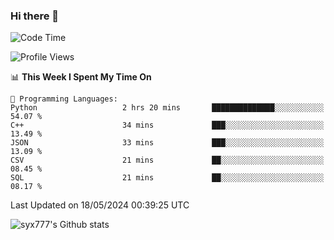 ### Hi there 👋

<!--
**syx777/syx777** is a ✨ _special_ ✨ repository because its `README.md` (this file) appears on your GitHub profile.

Here are some ideas to get you started:

- 🔭 I’m currently working on ...
- 🌱 I’m currently learning ...
- 👯 I’m looking to collaborate on ...
- 🤔 I’m looking for help with ...
- 💬 Ask me about ...
- 📫 How to reach me: ...
- 😄 Pronouns: ...
- ⚡ Fun fact: ...
-->
<!--START_SECTION:waka-->
![Code Time](http://img.shields.io/badge/Code%20Time-82%20hrs%2053%20mins-blue)

![Profile Views](http://img.shields.io/badge/Profile%20Views-80-blue)

📊 **This Week I Spent My Time On** 

```text
💬 Programming Languages: 
Python                   2 hrs 20 mins       ██████████████░░░░░░░░░░░   54.07 % 
C++                      34 mins             ███░░░░░░░░░░░░░░░░░░░░░░   13.49 % 
JSON                     33 mins             ███░░░░░░░░░░░░░░░░░░░░░░   13.09 % 
CSV                      21 mins             ██░░░░░░░░░░░░░░░░░░░░░░░   08.45 % 
SQL                      21 mins             ██░░░░░░░░░░░░░░░░░░░░░░░   08.17 % 
```


 Last Updated on 18/05/2024 00:39:25 UTC
<!--END_SECTION:waka-->

![syx777's Github stats](https://github-readme-stats.vercel.app/api?username=syx777&show_icons=true&count_private=true)
